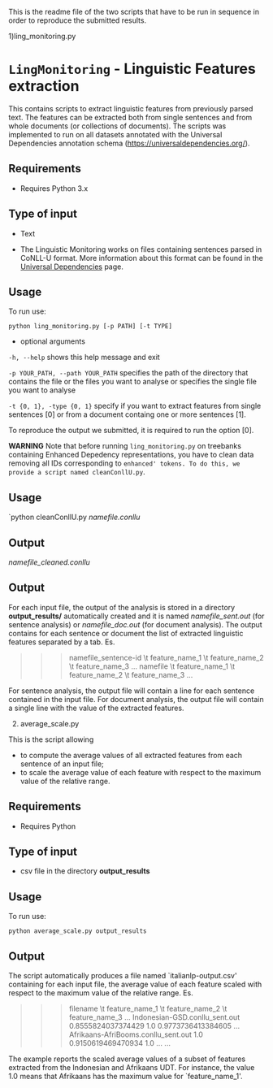 This is the readme file of the two scripts that have to be run in sequence in order to reproduce the submitted results. 

1)ling_monitoring.py

# `LingMonitoring` - Linguistic Features extraction

This contains scripts to extract linguistic features from previously parsed text. The features can be extracted both from single sentences and from whole documents (or collections of documents). The scripts was implemented to run on all datasets annotated with the Universal Dependencies annotation schema (https://universaldependencies.org/).

## Requirements
- Requires Python 3.x

## Type of input
- Text
 * The Linguistic Monitoring works on files containing sentences parsed in CoNLL-U format. More information about this format can be found in the [Universal Dependencies](https://universaldependencies.org/) page.


## Usage

To run use:

 `python ling_monitoring.py [-p PATH] [-t TYPE]`

* optional arguments

 `-h, --help` shows this help message and exit

 `-p YOUR_PATH, --path YOUR_PATH` specifies the path of the directory that contains the file or the files you want to analyse or specifies the single file you want to analyse

 `-t {0, 1}, -type {0, 1}` specify if you want to extract features from single sentences [0] or from a document containg one or more sentences [1]. 

To reproduce the output we submitted, it is required to run the option [0].

**WARNING** 
Note that before running `ling_monitoring.py` on treebanks containing Enhanced Depedency representations, you have to clean data removing all IDs corresponding to `enhanced' tokens. To do this, we provide a script named cleanConllU.py`.
## Usage
`python cleanConllU.py *namefile.conllu*
## Output
*namefile_cleaned.conllu*



## Output

For each input file, the output of the analysis is stored in a directory **output_results/** automatically created and it is named *namefile_sent.out* (for sentence analysis) or *namefile_doc.out* (for document analysis). The output contains for each sentence or document the list of extracted linguistic features separated by a tab. Es.

>>> namefile_sentence-id \t feature_name_1 \t feature_name_2 \t feature_name_3 ...
>>> namefile \t feature_name_1 \t feature_name_2 \t feature_name_3 ...

For sentence analysis, the output file will contain a line for each sentence contained in the input file.
For document analysis, the output file will contain a single line with the value of the extracted features.

2) average_scale.py

This is the script allowing
- to compute the average values of all extracted features from each sentence of an input file;
- to scale the average value of each feature with respect to the maximum value of the relative range.

## Requirements
- Requires Python 

## Type of input
- csv file in the directory **output_results**

## Usage

To run use:

`python average_scale.py output_results`

## Output

The script automatically produces a file named `italianlp-output.csv' containing for each input file, the average value of each feature scaled with respect to the maximum value of the relative range. Es.

>>> filename \t	feature_name_1 \t feature_name_2 \t feature_name_3 ...
Indonesian-GSD.conllu_sent.out	0.8555824037374429	1.0	0.9773736413384605	...	
Afrikaans-AfriBooms.conllu_sent.out	1.0	0.9150619469470934	1.0		...
...

The example reports the scaled average values of a subset of features extracted from the Indonesian and Afrikaans UDT. For instance, the value 1.0 means that Afrikaans has the maximum value for `feature_name_1'.

